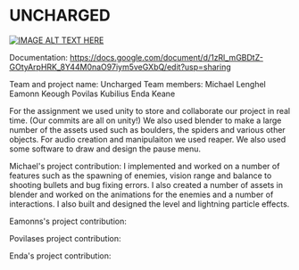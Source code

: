 # UNCHARGED

[![IMAGE ALT TEXT HERE](http://img.youtube.com/vi/FTRWUzv95Wg/0.jpg)](http://www.youtube.com/watch?v=FTRWUzv95Wg)

Documentation: https://docs.google.com/document/d/1zRl_mGBDtZ-GOtyArpHRK_8Y44M0naO97iym5veGXbQ/edit?usp=sharing

Team and project name: Uncharged
Team members:
Michael Lenghel
Eamonn Keough
Povilas Kubilius
Enda Keane

For the assignment we used unity to store and collaborate our project in real time. (Our commits are all on unity!) We also used blender to make a large number of the assets used such as boulders, the spiders and various other objects. For audio creation and manipulaiton we used reaper. We also used some software to draw and design the pause menu.

Michael's project contribution:
I implemented and worked on a number of features such as the spawning of enemies, vision range and balance to shooting bullets and bug fixing errors. I also created a number of assets in blender and worked on the animations for the enemies and a number of interactions. I also built and designed the level and lightning particle effects.

Eamonns's project contribution:

Povilases project contribution:

Enda's project contribution:
